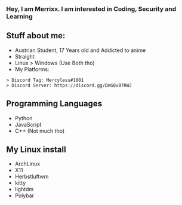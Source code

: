 ### Hey, I am Merrixx. I am interested in Coding, Security and Learning

## Stuff about me: 
* Austrian Student, 17 Years old and Addicted to anime
* Straight
* Linux > Windows
    (Use Both tho)
* My Platforms:
```
> Discord Tag: Mercyless#1001
> Discord Server: https://discord.gg/DmGQvB7RWJ
```
## Programming Languages
* Python
* JavaScript
* C++ (Not much tho)


## My Linux install
* ArchLinux
* X11
* Herbstluftwm
* kitty
* lightdm
* Polybar
